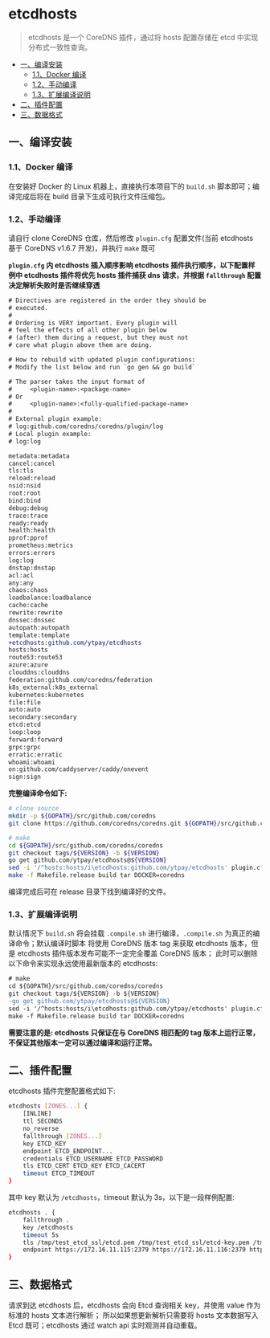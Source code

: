 # etcdhosts

> etcdhosts 是一个 CoreDNS 插件，通过将 hosts 配置存储在 etcd 中实现分布式一致性查询。

<!--ts-->
   * [一、编译安装](#一编译安装)
      * [1.1、Docker 编译](#11docker-编译)
      * [1.2、手动编译](#12手动编译)
      * [1.3、扩展编译说明](#13扩展编译说明)
   * [二、插件配置](#二插件配置)
   * [三、数据格式](#三数据格式)
<!--te-->

## 一、编译安装

### 1.1、Docker 编译

在安装好 Docker 的 Linux 机器上，直接执行本项目下的 `build.sh` 脚本即可；编译完成后将在 build 目录下生成可执行文件压缩包。

### 1.2、手动编译

请自行 clone CoreDNS 仓库，然后修改 `plugin.cfg` 配置文件(当前 etcdhosts 基于 CoreDNS v1.6.7 开发)，并执行 `make` 既可

**`plugin.cfg` 内 etcdhosts 插入顺序影响 etcdhosts 插件执行顺序，以下配置样例中 etcdhosts 插件将优先 hosts 插件捕获 dns 请求，并根据 `fallthrough` 配置决定解析失败时是否继续穿透**

```diff
# Directives are registered in the order they should be
# executed.
#
# Ordering is VERY important. Every plugin will
# feel the effects of all other plugin below
# (after) them during a request, but they must not
# care what plugin above them are doing.

# How to rebuild with updated plugin configurations:
# Modify the list below and run `go gen && go build`

# The parser takes the input format of
#     <plugin-name>:<package-name>
# Or
#     <plugin-name>:<fully-qualified-package-name>
#
# External plugin example:
# log:github.com/coredns/coredns/plugin/log
# Local plugin example:
# log:log

metadata:metadata
cancel:cancel
tls:tls
reload:reload
nsid:nsid
root:root
bind:bind
debug:debug
trace:trace
ready:ready
health:health
pprof:pprof
prometheus:metrics
errors:errors
log:log
dnstap:dnstap
acl:acl
any:any
chaos:chaos
loadbalance:loadbalance
cache:cache
rewrite:rewrite
dnssec:dnssec
autopath:autopath
template:template
+etcdhosts:github.com/ytpay/etcdhosts
hosts:hosts
route53:route53
azure:azure
clouddns:clouddns
federation:github.com/coredns/federation
k8s_external:k8s_external
kubernetes:kubernetes
file:file
auto:auto
secondary:secondary
etcd:etcd
loop:loop
forward:forward
grpc:grpc
erratic:erratic
whoami:whoami
on:github.com/caddyserver/caddy/onevent
sign:sign
```

**完整编译命令如下:**

```sh
# clone source
mkdir -p ${GOPATH}/src/github.com/coredns
git clone https://github.com/coredns/coredns.git ${GOPATH}/src/github.com/coredns/coredns

# make
cd ${GOPATH}/src/github.com/coredns/coredns
git checkout tags/${VERSION} -b ${VERSION}
go get github.com/ytpay/etcdhosts@${VERSION}
sed -i '/^hosts:hosts/i\etcdhosts:github.com/ytpay/etcdhosts' plugin.cfg
make -f Makefile.release build tar DOCKER=coredns
```

编译完成后可在 release 目录下找到编译好的文件。

### 1.3、扩展编译说明

默认情况下 `build.sh` 将会挂载 `.compile.sh` 进行编译，`.compile.sh` 为真正的编译命令；默认编译时脚本
将使用 CoreDNS 版本 tag 来获取 etcdhosts 版本，但是 etcdhosts 插件版本发布可能不一定完全覆盖 CoreDNS 版本；
此时可以删除以下命令来实现永远使用最新版本的 etcdhosts:

```diff
# make
cd ${GOPATH}/src/github.com/coredns/coredns
git checkout tags/${VERSION} -b ${VERSION}
-go get github.com/ytpay/etcdhosts@${VERSION}
sed -i '/^hosts:hosts/i\etcdhosts:github.com/ytpay/etcdhosts' plugin.cfg
make -f Makefile.release build tar DOCKER=coredns
```

**需要注意的是: etcdhosts 只保证在与 CoreDNS 相匹配的 tag 版本上运行正常，不保证其他版本一定可以通过编译和运行正常。**

## 二、插件配置

etcdhosts 插件完整配置格式如下:

```sh
etcdhosts [ZONES...] {
    [INLINE]
    ttl SECONDS
    no_reverse
    fallthrough [ZONES...]
    key ETCD_KEY
    endpoint ETCD_ENDPOINT...
    credentials ETCD_USERNAME ETCD_PASSWORD
    tls ETCD_CERT ETCD_KEY ETCD_CACERT
    timeout ETCD_TIMEOUT
}
```

其中 key 默认为 `/etcdhosts`，timeout 默认为 3s，以下是一段样例配置:

```sh
etcdhosts . {
    fallthrough .
    key /etcdhosts
    timeout 5s
    tls /tmp/test_etcd_ssl/etcd.pem /tmp/test_etcd_ssl/etcd-key.pem /tmp/test_etcd_ssl/etcd-root-ca.pem
    endpoint https://172.16.11.115:2379 https://172.16.11.116:2379 https://172.16.11.117:2379
}
```

## 三、数据格式

请求到达 etcdhosts 后，etcdhosts 会向 Etcd 查询相关 key，并使用 value 作为标准的 hosts 文本进行解析；
所以如果想更新解析只需要将 hosts 文本数据写入 Etcd 既可；etcdhosts 通过 watch api 实时观测并自动重载。
